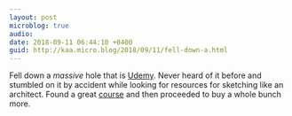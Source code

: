 ```yaml
---
layout: post
microblog: true
audio: 
date: 2018-09-11 06:44:10 +0400
guid: http://kaa.micro.blog/2018/09/11/fell-down-a.html
---
```

Fell down a _massive_ hole that is [Udemy](https://www.udemy.com). Never heard of it before and stumbled on it by accident while looking for resources for sketching like an architect. Found a great [course](https://www.udemy.com/sketch-like-an-architect/) and then proceeded to buy a whole bunch more.
